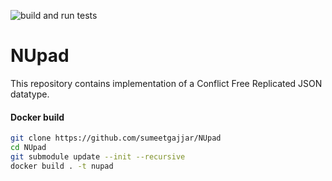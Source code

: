 ![build and run tests](https://github.com/sumeetgajjar/NUpad/workflows/build%20and%20run%20tests/badge.svg)

# NUpad
This repository contains implementation of a Conflict Free Replicated JSON datatype.

#### Docker build

```bash
git clone https://github.com/sumeetgajjar/NUpad
cd NUpad
git submodule update --init --recursive
docker build . -t nupad
```